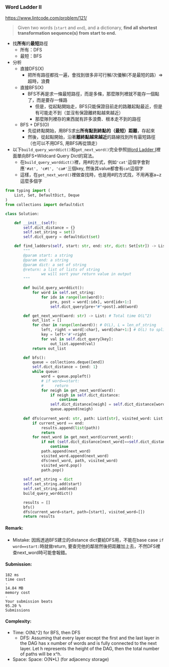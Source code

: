 ### Word Ladder II
https://www.lintcode.com/problem/121/
>Given two words (`start` and `end`), and a dictionary, **find all shortest transformation sequence(s) from start to end.**

- 找**所有**的**最短**路徑
  - 所有：DFS
  - 最短：BFS 
- 分析
  - 直接DFS(X)
    - 把所有路徑都找一遍，會找到很多非可行解/次優解(不是最短的路）=> 超時，浪費
  - 直接BFS(X)
    - BFS不再是求一條最短路徑，而是多條，那麼隊列裡就不能存一個點了，而是要存一條路
      - 但是，從起點開始走，BFS只能保證目前走的路離起點最近，但是有可能走不到（並沒有保證離終點越來越近）
      - 那麼隊列裡存的東西就有許多浪費、根本走不到的路徑
  - BFS + DFS(O)
    - 先從終點開始，用BFS求出**所有點到終點的（最短）距離**，存起來
    - 然後，從起點開始，沿著**離終點越來越近**的路線找到所有最短路徑（也可以不用DFS, 用BFS再從頭走）
- 以下`build_query_worddict()`和`get_next_word()`完全參照[Word Ladder I](https://github.com/chkao831/Algo_learning_notes/blob/main/BFS/LintCode_120_Word-Ladder.md)裡面單向BFS+Wildcard Query Dict的寫法。
  - 在`build_query_worddict()`裡，用#的方式，例如`'cat'`這個字會對應`'#at', 'c#t', 'ca#'`三個key, 然後其value都會有`cat`這個字
  - 這樣，在`get_next_word()`裡做查找時，也是用#的方式找，不用再塞a~z這麼多個字

```python
from typing import (
    List, Set, DefaultDict, Deque
)
from collections import defaultdict

class Solution:

    def __init__(self):
        self.dict_distance = {}
        self.set_string = set()
        self.dict_query = defaultdict(set)

    def find_ladders(self, start: str, end: str, dict: Set[str]) -> List[List[str]]:
        """
        @param start: a string
        @param end: a string
        @param dict: a set of string
        @return: a list of lists of string
                we will sort your return value in output
        """

        def build_query_worddict():
            for word in self.set_string:
                for idx in range(len(word)):
                    pre, post = word[:idx], word[idx+1:]
                    self.dict_query[pre+"#"+post].add(word)

        def get_next_word(word: str) -> List: # Total time O(L^2)
            out_list = []
            for char in range(len(word)): # O(L), L = len_of_string
                left, right = word[:char], word[char+1:] # O(L) to split into substrings
                key = left+'#'+right
                for val in self.dict_query[key]:
                    out_list.append(val)
            return out_list

        def bfs():
            queue = collections.deque([end])
            self.dict_distance = {end: 1}
            while queue:
                word = queue.popleft()
                # if word==start:
                #     return
                for neigh in get_next_word(word):
                    if neigh in self.dict_distance:
                        continue
                    self.dict_distance[neigh] = self.dict_distance[word] + 1
                    queue.append(neigh)
        
        def dfs(current_word: str, path: List[str], visited_word: List[str]):
            if current_word == end:
                results.append(list(path))
                return
            for next_word in get_next_word(current_word):
                if not (self.dict_distance[next_word]==self.dict_distance[current_word]-1) or next_word in visited_word:
                    continue
                path.append(next_word)
                visited_word.append(next_word)
                dfs(next_word, path, visited_word)
                visited_word.pop()
                path.pop()
                
        self.set_string = dict
        self.set_string.add(start)
        self.set_string.add(end)
        build_query_worddict()

        results = []
        bfs()
        dfs(current_word=start, path=[start], visited_word=[])
        return results

```
#### Remark:
- Mistake: 因爲透過BFS建立的distance dict要給DFS用，不能在base case `if word==start:`時就做return, 要查完他的鄰居然後把距離加上去，不然DFS裡查next_word時可能會報錯。
#### Submission:
```
182 ms
time cost
·
14.84 MB
memory cost
·
Your submission beats
95.20 %
Submissions
```
#### Complexity:
- Time: O(NL^2) for BFS, then DFS
  - DFS: Assuming that every layer except the first and the last layer in the DAG has x number of words and is fully connected to the next layer. Let 
h represents the height of the DAG, then the total number of paths will be x^h. 
- Space: Space: O(N*L) (for adjacency storage)
